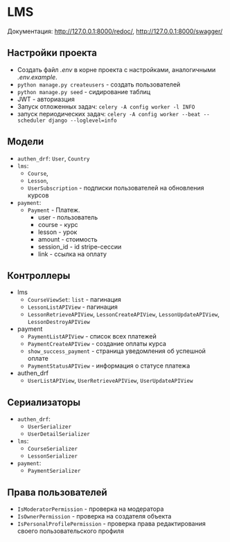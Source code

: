 # LMS
Документация: http://127.0.0.1:8000/redoc/, http://127.0.0.1:8000/swagger/

## Настройки проекта
* Создать файл *.env* в корне проекта с настройками, аналогичными *.env.example*.
* ``python manage.py createusers`` - создать пользователей
* ``python manage.py seed`` - сидирование таблиц
* JWT - авториазция
* Запуск отложенных задач: ``celery -A config worker -l INFO``
* запуск периодических задач: ``celery -A config worker --beat --scheduler django --loglevel=info``

## Модели
+ ``authen_drf``: ``User``, ``Country``
+ ``lms``: 
  + ``Course``, 
  + ``Lesson``, 
  + ``UserSubscription`` - подписки пользователей на обновления курсов
+ ``payment``:
  * ``Payment`` - Платеж.
    + user - пользователь
    + course - курс
    + lesson - урок
    + amount - стоимость
    + session_id - id stripe-сессии
    + link - ссылка на оплату

## Контроллеры
+ lms
  + ``CourseViewSet``: ``list`` - пагинация
  + ``LessonListAPIView`` - пагинация
  + ``LessonRetrieveAPIView``, ``LessonCreateAPIView``, ``LessonUpdateAPIView``, ``LessonDestroyAPIView``
+ payment
  + ``PaymentListAPIView`` - список всех платежей
  + ``PaymentCreateAPIView`` - создание оплаты курса
  + ``show_success_payment`` - страница уведомления об успешной оплате
  + ``PaymentStatusAPIView`` - информация о статусе платежа
+ authen_drf
  + ``UserListAPIView``, ``UserRetrieveAPIView``, ``UserUpdateAPIView``

## Сериализаторы
+ ``authen_drf``: 
    * ``UserSerializer``
    * ``UserDetailSerializer``
+ ``lms``: 
  * ``CourseSerializer``
  * ``LessonSerializer``
+ ``payment``: 
  * ``PaymentSerializer``

## Права пользователей
+ ``IsModeratorPermission`` - проверка на модератора
+ ``IsOwnerPermission`` - проверка на создателя объекта
+ ``IsPersonalProfilePermission`` - проверка права редактирования своего пользовательского профиля
